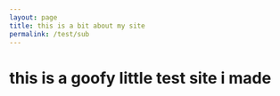 ```yaml
---
layout: page
title: this is a bit about my site 
permalink: /test/sub
---
```


<h1> this is a goofy little test site i made </h1>
